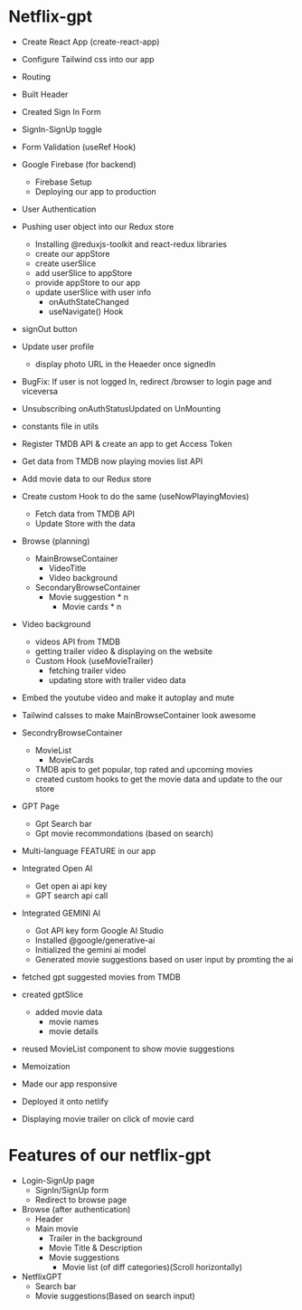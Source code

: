 
# Netflix-gpt

- Create React App (create-react-app)
- Configure Tailwind css into our app
- Routing

- Built Header
- Created Sign In Form
- SignIn-SignUp toggle
- Form Validation (useRef Hook)
- Google Firebase (for backend)
    - Firebase Setup
    - Deploying our app to production
- User Authentication
- Pushing user object into our Redux store
    - Installing @reduxjs-toolkit and react-redux libraries
    - create our appStore
    - create userSlice
    - add userSlice to appStore
    - provide appStore to our app
    - update userSlice with user info
        - onAuthStateChanged
        - useNavigate() Hook
- signOut button
- Update user profile
    - display photo URL in the Heaeder once signedIn
- BugFix: If user is not logged In, redirect /browser to login page and viceversa
- Unsubscribing onAuthStatusUpdated on UnMounting
- constants file in utils
- Register TMDB API & create an app to get Access Token
- Get data from TMDB now playing movies list API
- Add movie data to our Redux store
- Create custom Hook to do the same (useNowPlayingMovies)
    - Fetch data from TMDB API
    - Update Store with the data
- Browse (planning)
    - MainBrowseContainer
        - VideoTitle
        - Video background
    - SecondaryBrowseContainer
        - Movie suggestion * n
            - Movie cards * n
- Video background
    - videos API from TMDB
    - getting trailer video & displaying on the website
    - Custom Hook (useMovieTrailer)
        - fetching trailer video
        - updating store with trailer video data
- Embed the youtube video and make it autoplay and mute
- Tailwind calsses to make MainBrowseContainer look awesome
- SecondryBrowseContainer
    - MovieList
        - MovieCards
    - TMDB apis to get popular, top rated and upcoming movies
    - created custom hooks to get the movie data and update to the our store
- GPT Page
    - Gpt Search bar
    - Gpt movie recommondations (based on search)
- Multi-language FEATURE in our app
- Integrated Open AI
    - Get open ai api key
    - GPT search api call
- Integrated GEMINI AI
    - Got API key form Google AI Studio
    - Installed @google/generative-ai
    - Initialized the gemini ai model
    - Generated movie suggestions based on user input by promting the ai
- fetched gpt suggested movies from TMDB
- created gptSlice
    - added movie data 
        - movie names
        - movie details
- reused MovieList component to show movie suggestions
- Memoization
- Made our app responsive
- Deployed it onto netlify
- Displaying movie trailer on click of movie card


# Features of our netflix-gpt
- Login-SignUp page
    - SignIn/SignUp form
    - Redirect to browse page
- Browse (after authentication)
    - Header
    - Main movie
        - Trailer in the background
        - Movie Title & Description
        - Movie suggestions
            - Movie list (of diff categories)(Scroll horizontally)
- NetflixGPT
    - Search bar
    - Movie suggestions(Based on search input)